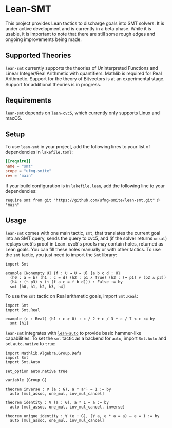 # Lean-SMT

This project provides Lean tactics to discharge goals into SMT solvers.
It is under active development and is currently in a beta phase. While it is
usable, it is important to note that there are still some rough edges and
ongoing improvements being made.

## Supported Theories
`lean-smt` currently supports the theories of Uninterpreted Functions and Linear
Integer/Real Arithmetic with quantifiers. Mathlib is required for Real
Arithmetic. Support for the theory of Bitvectors is at an experimental stage.
Support for additional theories is in progress.

## Requirements
`lean-smt` depends on [`lean-cvc5`](https://github.com/abdoo8080/lean-cvc5),
which currently only supports Linux and macOS.

## Setup
To use `lean-smt` in your project, add the following lines to your list of
dependencies in `lakefile.toml`:
```toml
[[require]]
name = "smt"
scope = "ufmg-smite"
rev = "main"
```
If your build configuration is in `lakefile.lean`, add the following line to
your dependencies:
```lean
require smt from git "https://github.com/ufmg-smite/lean-smt.git" @ "main"
```

## Usage
`lean-smt` comes with one main tactic, `smt`, that translates the current goal
into an SMT query, sends the query to cvc5, and (if the solver returns `unsat`)
replays cvc5's proof in Lean. cvc5's proofs may contain holes, returned as Lean
goals. You can fill these holes manually or with other tactics. To use the `smt`
tactic, you just need to import the `Smt` library:
```lean
import Smt

example [Nonempty U] {f : U → U → U} {a b c d : U}
  (h0 : a = b) (h1 : c = d) (h2 : p1 ∧ True) (h3 : (¬ p1) ∨ (p2 ∧ p3))
  (h4 : (¬ p3) ∨ (¬ (f a c = f b d))) : False := by
  smt [h0, h1, h2, h3, h4]
```
To use the `smt` tactic on Real arithmetic goals, import `Smt.Real`:
```lean
import Smt
import Smt.Real

example (ε : Real) (h1 : ε > 0) : ε / 2 + ε / 3 + ε / 7 < ε := by
  smt [h1]
```
`lean-smt` integrates with
[`lean-auto`](https://github.com/leanprover-community/lean-auto) to provide
basic hammer-like capabilities. To set the `smt` tactic as a backend for `auto`,
import `Smt.Auto` and set `auto.native` to `true`:
```lean
import Mathlib.Algebra.Group.Defs
import Smt
import Smt.Auto

set_option auto.native true

variable [Group G]

theorem inverse : ∀ (a : G), a * a⁻¹ = 1 := by
  auto [mul_assoc, one_mul, inv_mul_cancel]

theorem identity : ∀ (a : G), a * 1 = a := by
  auto [mul_assoc, one_mul, inv_mul_cancel, inverse]

theorem unique_identity : ∀ (e : G), (∀ a, e * a = a) ↔ e = 1 := by
  auto [mul_assoc, one_mul, inv_mul_cancel]
```
